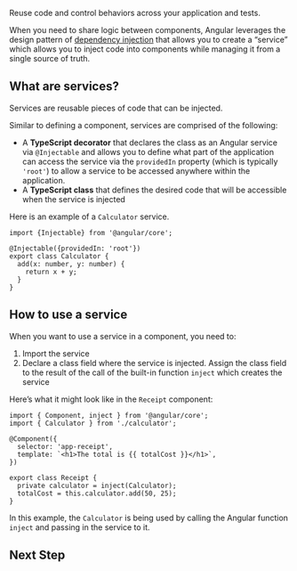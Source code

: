 <docs-decorative-header title="Dependency Injection" imgSrc="adev/src/assets/images/dependency_injection.svg"> <!-- markdownlint-disable-line -->
Reuse code and control behaviors across your application and tests.
</docs-decorative-header>

When you need to share logic between components, Angular leverages the design pattern of [dependency injection](guide/di) that allows you to create a “service” which allows you to inject code into components while managing it from a single source of truth.

## What are services?

Services are reusable pieces of code that can be injected.

Similar to defining a component, services are comprised of the following:

- A **TypeScript decorator** that declares the class as an Angular service via `@Injectable` and allows you to define what part of the application can access the service via the `providedIn` property (which is typically `'root'`) to allow a service to be accessed anywhere within the application.
- A **TypeScript class** that defines the desired code that will be accessible when the service is injected

Here is an example of a `Calculator` service.

```angular-ts
import {Injectable} from '@angular/core';

@Injectable({providedIn: 'root'})
export class Calculator {
  add(x: number, y: number) {
    return x + y;
  }
}
```

## How to use a service

When you want to use a service in a component, you need to:

1. Import the service
2. Declare a class field where the service is injected. Assign the class field to the result of the call of the built-in function `inject` which creates the service

Here’s what it might look like in the `Receipt` component:

```angular-ts
import { Component, inject } from '@angular/core';
import { Calculator } from './calculator';

@Component({
  selector: 'app-receipt',
  template: `<h1>The total is {{ totalCost }}</h1>`,
})

export class Receipt {
  private calculator = inject(Calculator);
  totalCost = this.calculator.add(50, 25);
}
```

In this example, the `Calculator` is being used by calling the Angular function `inject` and passing in the service to it.

## Next Step

<docs-pill-row>
  <docs-pill title="Next Steps After Essentials" href="essentials/next-steps" />
  <docs-pill title="In-depth dependency injection guide" href="guide/di" />
</docs-pill-row>

